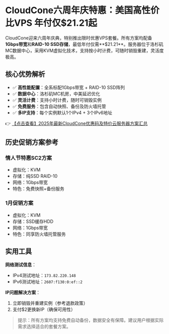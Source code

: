 # CloudCone六周年庆特惠：美国高性价比VPS 年付仅$21.21起

CloudCone迎来六周年庆典，特别推出限时优惠VPS套餐。所有方案均配备**1Gbps带宽**和**RAID-10 SSD存储**，最低年付仅需**$21.21**。服务器位于洛杉矶MC数据中心，采用KVM虚拟化技术，支持按小时计费，可随时销毁重建，灵活度极高。

## 核心优势解析
- ✅ **高性能配置**：全系标配1Gbps带宽 + RAID-10 SSD阵列
- ✅ **数据中心**：洛杉矶MC机房，中美延迟优化
- ✅ **灵活计费**：支持小时计费，随时可销毁实例
- ✅ **免费服务**：包含自动快照、备份及防火墙托管
- ✅ **多IP支持**：每个实例默认1个IPv4 + 3个IPv6地址

👉 [【点击查看】2025年最新CloudCone优惠码及特价云服务器方案汇总](https://bit.ly/Cloudcone)

## 历史促销方案参考
### 情人节特惠SC2方案
- 虚拟化：KVM
- 存储：纯SSD RAID-10
- 网络：1Gbps带宽
- 特色：免费快照+备份服务

### 1月促销方案
- 虚拟化：KVM
- 存储：SSD缓存HDD
- 网络：1Gbps带宽
- 特色：同享防火墙托管服务

## 实用工具
**网络测试信息**：
- IPv4测试地址：`173.82.220.148`
- IPv6测试地址：`2607:f130:0:ef::2`

**IP问题解决方案**：
1. 立即销毁并重建实例（参考退款政策）
2. 支付$2更换新IP（确保可用性）

> 提示：所有方案均支持免费自动备份，数据安全有保障。建议用户根据实际需求选择适合的套餐方案。
